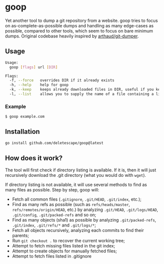 # goop

Yet another tool to dump a git repository from a website. goop tries to focus on as-complete-as-possible dumps and handling as many edge-cases as possible, compared to other tools, which seem to focus on bare minimum dumps. Original codebase heavily inspired by [arthaud/git-dumper](https://github.com/arthaud/git-dumper).

## Usage
```bash
Usage:
  goop [flags] url [DIR]

Flags:
  -f, --force   overrides DIR if it already exists
  -h, --help    help for goop
  -k, --keep    keeps already downloaded files in DIR, useful if you keep being ratelimited by server
  -l, --list    allows you to supply the name of a file containing a list of domain names instead of just one domain
```

### Example
```bash
$ goop example.com
```

## Installation

```bash
go install github.com/deletescape/goop@latest
```

## How does it work?

The tool will first check if directory listing is available. If it is, then it will just recursively download the .git directory (what you would do with `wget`).

If directory listing is not available, it will use several methods to find as many files as possible. Step by step, goop will:
* Fetch all common files (`.gitignore`, `.git/HEAD`, `.git/index`, etc.);
* Find as many refs as possible (such as `refs/heads/master`, `refs/remotes/origin/HEAD`, etc.) by analyzing `.git/HEAD`, `.git/logs/HEAD`, `.git/config`, `.git/packed-refs` and so on;
* Find as many objects (sha1) as possible by analyzing `.git/packed-refs`, `.git/index`, `.git/refs/*` and `.git/logs/*`;
* Fetch all objects recursively, analyzing each commits to find their parents;
* Run `git checkout .` to recover the current working tree;
* Attempt to fetch missing files listed in the git index;
* Attempt to create objects for manually fetched files;
* Attempt to fetch files listed in .gitignore

